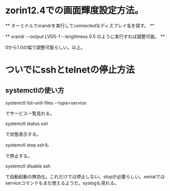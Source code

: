 # zorin12.4での画面輝度設定方法。

** ターミナルでxrandrを実行してconnectedなディスプレイ名を探す。 **

** xrandr --output LVDS-1 --brightness 0.5 のように実行すれば調整可能。 **

0から1.0の幅で調整可能らしい。以上。

# ついでにsshとtelnetの停止方法

## systemctlの使い方

systemctl list-unit-files --type=service

でサービス一覧見れる。

systemctl status ssh

で状態表示する。

systemctl stop sshも

で停止する。

systemctl disable ssh

で自動起動の無効化。これだけでは停止しない。stopが必要らしい。xenialではserviceコマンドもまだ使えるようだ。syslogも見れる。





